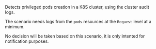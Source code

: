 Detects privileged pods creation in a K8S cluster, using the cluster audit logs.

The scenario needs logs from the `pods` resources at the `Request` level at a minimum.

No decision will be taken based on this scenario, it is only intented for notification purposes.